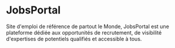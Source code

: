 # JobsPortal
Site d'emploi de référence de partout le Monde, JobsPortal est une plateforme dédiée aux opportunités de recrutement, de visibilité d'expertises de potentiels qualifiés et accessible à tous.
